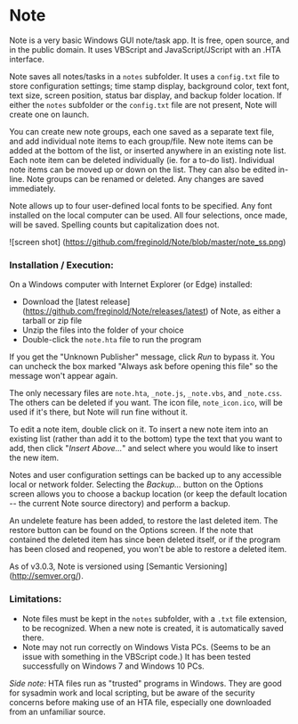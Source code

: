 # Note
Note is a very basic Windows GUI note/task app.  It is free, open source, and in the public domain.  It uses VBScript and JavaScript/JScript with an .HTA interface.

Note saves all notes/tasks in a `notes` subfolder.  It uses a `config.txt` file to store configuration settings; time stamp display, background color, text font, text size, screen position, status bar display, and backup folder location. If either the `notes` subfolder or the `config.txt` file are not present, Note will create one on launch.

You can create new note groups, each one saved as a separate text file, and add individual note items to each group/file.  New note items can be added at the bottom of the list, or inserted anywhere in an existing note list.  Each note item can be deleted individually (ie. for a to-do list).  Individual note items can be moved up or down on the list.  They can also be edited in-line.  Note groups can be renamed or deleted.  Any changes are saved immediately.

Note allows up to four user-defined local fonts to be specified.  Any font installed on the local computer can be used.  All four selections, once made, will be saved.  Spelling counts but capitalization does not.

![screen shot]
(https://github.com/freginold/Note/blob/master/note_ss.png)

### Installation / Execution:
On a Windows computer with Internet Explorer (or Edge) installed:
  - Download the [latest release] (https://github.com/freginold/Note/releases/latest) of Note, as either a tarball or zip file
  - Unzip the files into the folder of your choice
  - Double-click the `note.hta` file to run the program

If you get the "Unknown Publisher" message, click *Run* to bypass it.  You can uncheck the box marked "Always ask before opening this file" so the message won't appear again.

The only necessary files are `note.hta`, `_note.js`, `_note.vbs`, and `_note.css`.  The others can be deleted if you want.  The icon file, `note_icon.ico`, will be used if it's there, but Note will run fine without it.

To edit a note item, double click on it.  To insert a new note item into an existing list (rather than add it to the bottom) type the text that you want to add, then click "*Insert Above...*" and select where you would like to insert the new item.

Notes and user configuration settings can be backed up to any accessible local or network folder.  Selecting the *Backup...* button on the Options screen allows you to choose a backup location (or keep the default location -- the current Note source directory) and perform a backup.

An undelete feature has been added, to restore the last deleted item.  The restore button can be found on the Options screen. If the note that contained the deleted item has since been deleted itself, or if the program has been closed and reopened, you won't be able to restore a deleted item.

As of v3.0.3, Note is versioned using [Semantic Versioning] (http://semver.org/).

### Limitations:
- Note files must be kept in the `notes` subfolder, with a `.txt` file extension, to be recognized.  When a new note is created, it is automatically saved there.
- Note may not run correctly on Windows Vista PCs.  (Seems to be an issue with something in the VBScript code.) It has been tested successfully on Windows 7 and Windows 10 PCs.


*Side note:* HTA files run as "trusted" programs in Windows.  They are good for sysadmin work and local scripting, but be aware of the security concerns before making use of an HTA file, especially one downloaded from an unfamiliar source.
